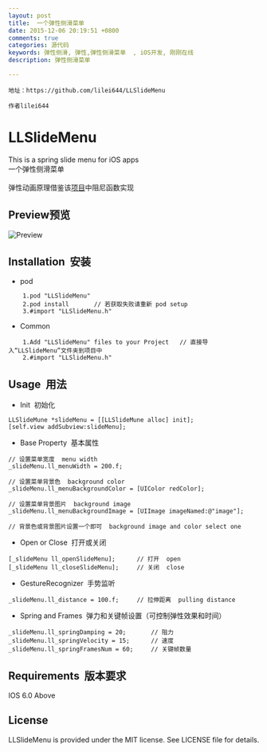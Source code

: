 ```yaml
---
layout: post
title:  一个弹性侧滑菜单 
date: 2015-12-06 20:19:51 +0800
comments: true
categories: 源代码
keywords: 弹性侧滑, 弹性,弹性侧滑菜单  , iOS开发, 刚刚在线
description: 弹性侧滑菜单 

---
```


    地址：https://github.com/lilei644/LLSlideMenu

    作者lilei644
    
# LLSlideMenu
This is a spring slide menu for iOS apps<br>
一个弹性侧滑菜单<br><br>
弹性动画原理借鉴该[项目](https://github.com/KittenYang/KYAnimatedPageControl)中阻尼函数实现


<!--more-->


## Preview预览

![Preview](http://images.90159.com/12/sliding.gif)

## Installation &nbsp;安装
* pod
```
    1.pod "LLSlideMenu"
    2.pod install       // 若获取失败请重新 pod setup
    3.#import "LLSlideMenu.h"
```
* Common
```
    1.Add "LLSlideMenu" files to your Project   // 直接导入“LLSlideMenu”文件夹到项目中
    2.#import "LLSlideMenu.h"
```

## Usage &nbsp;用法
* Init &nbsp;初始化
```
LLSlideMune *slideMenu = [[LLSlideMune alloc] init];
[self.view addSubview:slideMenu];
```
* Base Property &nbsp;基本属性
```
// 设置菜单宽度  menu width
_slideMenu.ll_menuWidth = 200.f;

// 设置菜单背景色  background color
_slideMenu.ll_menuBackgroundColor = [UIColor redColor];

// 设置菜单背景图片  background image
_slideMenu.ll_menuBackgroundImage = [UIImage imageNamed:@"image"];

// 背景色或背景图片设置一个即可  background image and color select one

```
* Open or Close &nbsp;打开或关闭
```
[_slideMenu ll_openSlideMenu];      // 打开  open
[_slideMenu ll_closeSlideMenu];     // 关闭  close
```
* GestureRecognizer &nbsp;手势监听
```
_slideMenu.ll_distance = 100.f;     // 拉伸距离  pulling distance
```
* Spring and Frames &nbsp;弹力和关键帧设置（可控制弹性效果和时间）
```
_slideMenu.ll_springDamping = 20;       // 阻力
_slideMenu.ll_springVelocity = 15;      // 速度
_slideMenu.ll_springFramesNum = 60;     // 关键帧数量
```

## Requirements &nbsp;版本要求
IOS 6.0 Above

## License
LLSlideMenu is provided under the MIT license. See LICENSE file for details.
